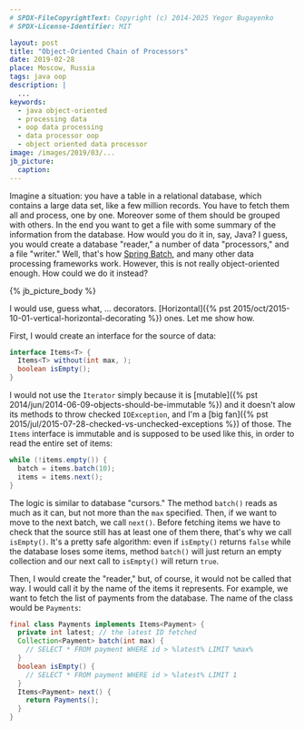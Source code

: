 ```yaml
---
# SPDX-FileCopyrightText: Copyright (c) 2014-2025 Yegor Bugayenko
# SPDX-License-Identifier: MIT

layout: post
title: "Object-Oriented Chain of Processors"
date: 2019-02-28
place: Moscow, Russia
tags: java oop
description: |
  ...
keywords:
  - java object-oriented
  - processing data
  - oop data processing
  - data processor oop
  - object oriented data processor
image: /images/2019/03/...
jb_picture:
  caption:
---
```


Imagine a situation: you have a table in a relational database, which contains a large
data set, like a few million records. You have to fetch them all and process,
one by one. Moreover some of them should be grouped with others. In the end
you want to get a file with some summary of the information from the database.
How would you do it in, say, Java? I guess, you would create a database "reader,"
a number of data "processors," and a file "writer." Well, that's how
[Spring Batch](https://spring.io/projects/spring-batch), and many other data
processing frameworks work. However, this is not really object-oriented enough.
How could we do it instead?

<!--more-->

{% jb_picture_body %}

I would use, guess what, ... decorators.
[Horizontal]({% pst 2015/oct/2015-10-01-vertical-horizontal-decorating %}) ones.
Let me show how.

First, I would create an interface for the source of data:

```java
interface Items<T> {
  Items<T> without(int max, );
  boolean isEmpty();
}
```

I would not use the `Iterator` simply because it is
[mutable]({% pst 2014/jun/2014-06-09-objects-should-be-immutable %}) and
it doesn't alow its methods
to throw checked `IOException`, and I'm a
[big fan]({% pst 2015/jul/2015-07-28-checked-vs-unchecked-exceptions %}) of those.
The `Items` interface is immutable and is supposed to be used like this,
in order to read the entire set of items:

```java
while (!items.empty()) {
  batch = items.batch(10);
  items = items.next();
}
```

The logic is similar to database "cursors."
The method `batch()` reads as much as it can, but not more than the
`max` specified. Then, if we want to move to the next batch, we call
`next()`. Before fetching items we have to check that the source
still has at least one of them there, that's why we call `isEmpty()`. It's a
pretty safe algorithm: even if `isEmpty()` returns `false` while the database
loses some items, method `batch()` will just return an empty collection
and our next call to `isEmpty()` will return `true`.

Then, I would create the "reader," but, of course, it would not be called
that way. I would call it by the name of the items it represents. For example,
we want to fetch the list of payments from the database. The name of the
class would be `Payments`:

```java
final class Payments implements Items<Payment> {
  private int latest; // the latest ID fetched
  Collection<Payment> batch(int max) {
    // SELECT * FROM payment WHERE id > %latest% LIMIT %max%
  }
  boolean isEmpty() {
    // SELECT * FROM payment WHERE id > %latest% LIMIT 1
  }
  Items<Payment> next() {
    return Payments();
  }
}
```
